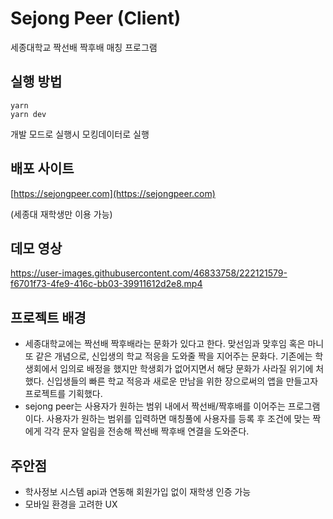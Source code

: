 # Sejong Peer (Client)

세종대학교 짝선배 짝후배 매칭 프로그램

## 실행 방법

```
yarn
yarn dev 
```
개발 모드로 실행시 모킹데이터로 실행

## 배포 사이트

[https://sejongpeer.com](https://sejongpeer.com)

(세종대 재학생만 이용 가능)

## 데모 영상


https://user-images.githubusercontent.com/46833758/222121579-f6701f73-4fe9-416c-bb03-39911612d2e8.mp4


## 프로젝트 배경

- 세종대학교에는 짝선배 짝후배라는 문화가 있다고 한다. 맞선임과 맞후임 혹은 마니또 같은 개념으로, 신입생의 학교 적응을 도와줄 짝을 지어주는 문화다. 기존에는 학생회에서 임의로 배정을 했지만 학생회가 없어지면서 해당 문화가 사라질 위기에 처했다. 신입생들의 빠른 학교 적응과 새로운 만남을 위한 장으로써의 앱을 만들고자 프로젝트를 기획했다.
- sejong peer는 사용자가 원하는 범위 내에서 짝선배/짝후배를 이어주는 프로그램이다. 사용자가 원하는 범위를 입력하면 매칭풀에 사용자를 등록 후 조건에 맞는 짝에게 각각 문자 알림을 전송해 짝선배 짝후배 연결을 도와준다.

## 주안점

- 학사정보 시스템 api과 연동해 회원가입 없이 재학생 인증 가능
- 모바일 환경을 고려한 UX
